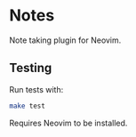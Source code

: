 # Notes

Note taking plugin for Neovim.

## Testing

Run tests with:
```bash
make test
```

Requires Neovim to be installed.
